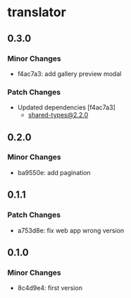 # translator

## 0.3.0

### Minor Changes

- f4ac7a3: add gallery preview modal

### Patch Changes

- Updated dependencies [f4ac7a3]
  - shared-types@2.2.0

## 0.2.0

### Minor Changes

- ba9550e: add pagination

## 0.1.1

### Patch Changes

- a753d8e: fix web app wrong version

## 0.1.0

### Minor Changes

- 8c4d9e4: first version
